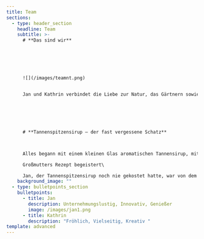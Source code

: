 ```yaml
---
title: Team
sections:
  - type: header_section
    headline: Team
    subtitle: >-
      # **Das sind wir**






      ![](/images/teamnt.png)


      Jan und Kathrin verbindet die Liebe zur Natur, das Gärtnern sowie Kochen kreativer Gerichte und selbstgemachter Köstlichkeiten.






      # **Tannenspitzensirup – der fast vergessene Schatz**



      Alles begann mit einem kleinen Glas aromatischen Tannensirup, mit dem Kathrin eines Tages Jan beim Kochen überraschte, nachdem Sie im Schwarzwald fleißig Baumwipfel eingekocht hatte. Ursprünglich kommt Kathrin aus dem tiefen Schwarzwald und wuchs mit dem seltenen Sirup auf. Schon vor einigen Jahren wollte sie Großmutters Rezept nachkochen, damit das seltene Wissen und die süße Köstlichkeit nicht in Vergessenheit geraten. Selbst im Schwarzwald gibt es kaum noch Personen, welche den Aufwand der sorgfältigen Handlese und zeitintensiven Verarbeitung der Tannenspitzen betreiben. Dabei steckt so viel in diesem wertvollen Naturprodukt.

      Großmutters Rezept begeistert\

      Jan, der Tannenspitzensirup noch nie gekostet hatte, war von dem aromatischen Naturprodukt begeistert. Und schon war die Idee geboren, dieses Wissen, um die Köstlichkeiten des regionalen Produkts, nicht in Vergessenheit geraten zu lassen. Wichtig war den beiden, dass das Produkt naturrein, regional und nachhaltig produziert wird – und dazu noch einen Beitrag zur Umwelt leistet.
    background_image: ""
  - type: bulletpoints_section
    bulletpoints:
      - title: Jan
        description: Unternehmungslustig, Innovativ, Genießer
        image: /images/jan1.png
      - title: Kathrin
        description: "Fröhlich, Vielseitig, Kreativ "
template: advanced
---
```

